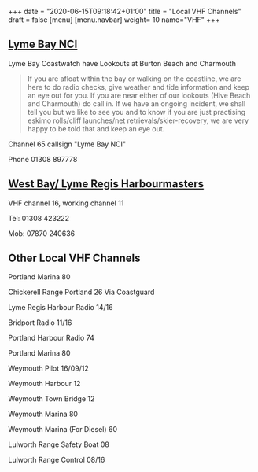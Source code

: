 +++
date = "2020-06-15T09:18:42+01:00"
title = "Local VHF Channels"
draft = false
[menu]
    [menu.navbar]
        weight= 10
        name="VHF"
+++

## [Lyme Bay NCI](https://www.nci.org.uk/stations/lyme-bay-qavs)

Lyme Bay Coastwatch have Lookouts at Burton Beach and Charmouth

> If you are afloat within the bay or walking on the coastline, we are here to do radio checks, give weather and tide information and keep an eye out for you. If you are near either of our lookouts (Hive Beach and Charmouth) do call in. If we have an ongoing incident, we shall tell you but we like to see you and to know if you are just practising eskimo rolls/cliff launches/net retrievals/skier-recovery, we are very happy to be told that and keep an eye out.

Channel 65 callsign "Lyme Bay NCI"

Phone 01308 897778

## [West Bay/ Lyme Regis Harbourmasters](https://www.dorsetcouncil.gov.uk/contact/harbourmaster-west-bay-west-dorset.aspx)

VHF channel 16, working channel 11

Tel: 01308 423222

Mob: 07870 240636

## Other Local VHF Channels

Portland Marina 80

Chickerell Range Portland 26 Via Coastguard

Lyme Regis Harbour Radio 14/16

Bridport Radio 11/16

Portland Harbour Radio 74

Portland Marina 80

Weymouth Pilot 16/09/12

Weymouth Harbour 12

Weymouth Town Bridge 12

Weymouth Marina 80

Weymouth Marina (For Diesel) 60

Lulworth Range Safety Boat 08

Lulworth Range Control 08/16
